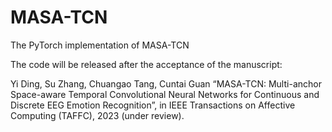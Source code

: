 # MASA-TCN
The PyTorch implementation of MASA-TCN

The code will be released after the acceptance of the manuscript: 

Yi Ding, Su Zhang, Chuangao Tang, Cuntai Guan “MASA-TCN: Multi-anchor Space-aware Temporal Convolutional Neural Networks for Continuous and Discrete EEG Emotion Recognition”, in IEEE Transactions on Affective Computing (TAFFC), 2023 (under review).
